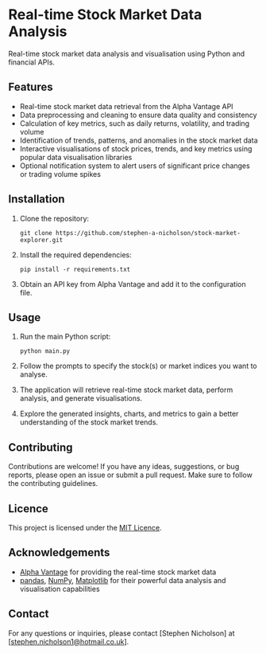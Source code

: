# Real-time Stock Market Data Analysis

Real-time stock market data analysis and visualisation using Python and financial APIs.

## Features

- Real-time stock market data retrieval from the Alpha Vantage API
- Data preprocessing and cleaning to ensure data quality and consistency
- Calculation of key metrics, such as daily returns, volatility, and trading volume
- Identification of trends, patterns, and anomalies in the stock market data
- Interactive visualisations of stock prices, trends, and key metrics using popular data visualisation libraries
- Optional notification system to alert users of significant price changes or trading volume spikes

## Installation

1. Clone the repository:
   ```
   git clone https://github.com/stephen-a-nicholson/stock-market-explorer.git
   ```

2. Install the required dependencies:
   ```
   pip install -r requirements.txt
   ```

3. Obtain an API key from Alpha Vantage and add it to the configuration file.

## Usage

1. Run the main Python script:
   ```
   python main.py
   ```

2. Follow the prompts to specify the stock(s) or market indices you want to analyse.

3. The application will retrieve real-time stock market data, perform analysis, and generate visualisations.

4. Explore the generated insights, charts, and metrics to gain a better understanding of the stock market trends.

## Contributing

Contributions are welcome! If you have any ideas, suggestions, or bug reports, please open an issue or submit a pull request. Make sure to follow the contributing guidelines.

## Licence

This project is licensed under the [MIT Licence](LICENCE).

## Acknowledgements

- [Alpha Vantage](https://www.alphavantage.co/) for providing the real-time stock market data
- [pandas](https://pandas.pydata.org/), [NumPy](https://numpy.org/), [Matplotlib](https://matplotlib.org/) for their powerful data analysis and visualisation capabilities

## Contact

For any questions or inquiries, please contact [Stephen Nicholson] at [stephen.nicholson1@hotmail.co.uk].
